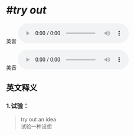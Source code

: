 # ***\#try out*** 
英音
<audio src="./media/try out1.aac" controls="controls"></audio>

美音
<audio src="./media/try out2.aac" controls="controls"></audio>



  

英文释义
---
### 1.**试验：**  

 > try out an idea   
 > 试验一种设想    


